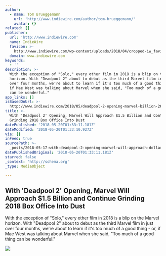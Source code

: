 ```yaml
---
author:
  - name: Tom Brueggemann
    url: 'http://www.indiewire.com/author/tom-brueggemann/'
    avatar: {}
related: []
publisher:
  url: 'http://www.indiewire.com'
  name: IndieWire
  favicon: >-
    http://www.indiewire.com/wp-content/uploads/2018/04/cropped-iw_favicon.png?w=192
  domain: www.indiewire.com
keywords:
  - ''
description: >-
  With the exception of "Solo," every other film in 2018 is a blip on the Marvel
  horizon. With "Deadpool 2" about to debut as the third Marvel film in just
  over four months, we're about to learn if it's too much of a good thing - or,
  if Mae West was talking about Marvel when she said, "Too much of a good thing
  can be wonderful."
app_links: []
isBasedOnUrl: >-
  http://www.indiewire.com/2018/05/deadpool-2-opening-marvel-billion-2018-box-office-1201964523/amp/
title: >-
  With 'Deadpool 2' Opening, Marvel Will Approach $1.5 Billion and Continue
  Grinding 2018 Box Office Into Dust
datePublished: '2018-05-20T01:33:11.181Z'
dateModified: '2018-05-20T01:33:10.927Z'
via: {}
inFeed: true
sourcePath: >-
  _posts/2018-05-17-with-deadpool-2-opening-marvel-will-approach-dollar15-billion.md
datePublishedOriginal: '2018-05-20T01:33:11.181Z'
starred: false
_context: 'http://schema.org'
_type: MediaObject

---
```

<article style=""><h1>With 'Deadpool 2' Opening, Marvel Will Approach $1.5 Billion and Continue Grinding 2018 Box Office Into Dust</h1><p>With the exception of "Solo," every other film in 2018 is a blip on the Marvel horizon. With "Deadpool 2" about to debut as the third Marvel film in just over four months, we're about to learn if it's too much of a good thing - or, if Mae West was talking about Marvel when she said, "Too much of a good thing can be wonderful."</p><img src="http://www.indiewire.com/wp-content/uploads/2018/05/deadpool-2.jpg?w=780" /></article>